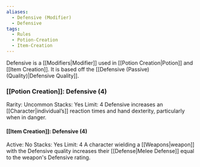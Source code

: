 ```yaml
---
aliases:
  - Defensive (Modifier)
  - Defensive
tags:
  - Rules
  - Potion-Creation
  - Item-Creation
---
```

Defensive is a [[Modifiers|Modifier]] used in [[Potion Creation|Potion]] and [[Item Creation]]. It is based off the [[Defensive (Passive) (Quality)|Defensive Quality]].

### [[Potion Creation]]: Defensive (4)
Rarity: Uncommon
Stacks: Yes
Limit: 4
Defensive increases an [[Character|individual’s]] reaction times and hand dexterity, particularly when in danger.

#### [[Item Creation]]: Defensive (4)
Active: No
Stacks: Yes
Limit: 4
A character wielding a [[Weapons|weapon]] with the Defensive quality increases their [[Defense|Melee Defense]] equal to the weapon's Defensive rating.